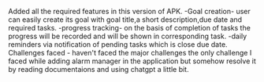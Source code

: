 Added all the required features in this version of APK.
-Goal creation- user can easily create its goal with goal title,a short description,due date and required tasks.
-progress tracking- on the basis of completion of tasks the progress will be recorded and will be shown in corresponding task.
-daily reminders via notification of pending tasks which is close due date.
Challenges faced - haven't faced the major challenges the only challenge I faced while adding alarm manager in the application
but somehow resolve it by reading documentaions and using chatgpt a little bit.
